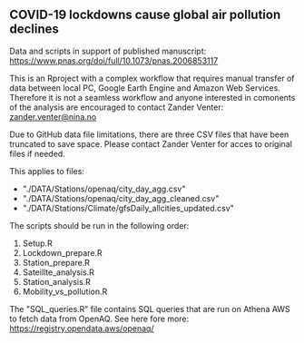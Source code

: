 ## COVID-19 lockdowns cause global air pollution declines

Data and scripts in support of published manuscript:  https://www.pnas.org/doi/full/10.1073/pnas.2006853117

This is an Rproject with a complex workflow that requires manual transfer of data between local PC, Google Earth Engine and Amazon Web Services. Therefore it is not a seamless workflow and anyone interested in comonents of the analysis are encouraged to contact Zander Venter: zander.venter@nina.no

Due to GitHub data file limitations, there are three CSV files that have been truncated to save space. Please contact Zander Venter for acces to original files if needed.

This applies to files:
- "./DATA/Stations/openaq/city_day_agg.csv"
- "./DATA/Stations/openaq/city_day_agg_cleaned.csv"
- "./DATA/Stations/Climate/gfsDaily_allcities_updated.csv"

The scripts should be run in the following order:
1. Setup.R
2. Lockdown_prepare.R
3. Station_prepare.R
4. Sateillte_analysis.R
5. Station_analysis.R
6. Mobility_vs_pollution.R

The "SQL_queries.R" file contains SQL queries that are run on Athena AWS to fetch data from OpenAQ. See here fore more: https://registry.opendata.aws/openaq/
